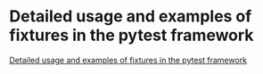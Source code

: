 # Detailed usage and examples of fixtures in the pytest framework
[Detailed usage and examples of fixtures in the pytest framework](https://aiwithcloud.com/2022/09/19/detailed_usage_and_examples_of_fixtures_in_the_pytest_framework/)